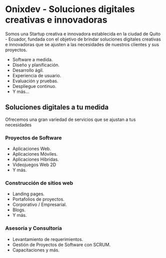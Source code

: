 # Onixdev - Soluciones digitales creativas e innovadoras

Somos una Startup creativa e innovadora establecida en la ciudad de Quito - Ecuador, fundada con el objetivo de brindar soluciones digitales creativas e innovadoras que se ajusten a las necesidades de nuestros clientes y sus proyectos.

- Software a medida.
- Diseño y planificación.
- Desarrollo ágil.
- Experiencia de usuario.
- Evaluación y pruebas.
- Despliegue continuo.
- Y más...

## Soluciones digitales a tu medida
Ofrecemos una gran variedad de servicios que se ajustan a tus necesidades

### Proyectos de Software
- Aplicaciones Web.
- Aplicaciones Móviles.
- Aplicaciones Híbridas.
- Videojuegos Web 2D
- Y más.

### Construcción de sitios web
- Landing pages.
- Portafolios de proyectos.
- Corporativo / Empresarial.
- Blogs.
- Y más.

### Asesoría y Consultoría
- Levantamiento de requerimientos.
- Gestión de Proyectos de Software con SCRUM.
- Capacitaciones y más.

